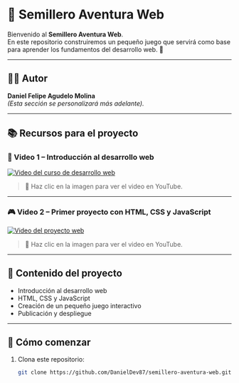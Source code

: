 # 🌱 Semillero Aventura Web

Bienvenido al **Semillero Aventura Web**.  
En este repositorio construiremos un pequeño juego que servirá como base para aprender los fundamentos del desarrollo web. 🚀

---

## 👨‍💻 Autor
**Daniel Felipe Agudelo Molina**  
*(Esta sección se personalizará más adelante).*

---

## 📚 Recursos para el proyecto


### 🎥 Video 1 – Introducción al desarrollo web
[![Video del curso de desarrollo web](https://img.youtube.com/vi/XqFR2lqBYPs/0.jpg)](https://www.youtube.com/watch?v=XqFR2lqBYPs "Ver en YouTube")

> 🔗 Haz clic en la imagen para ver el video en YouTube.

---

### 🎮 Video 2 – Primer proyecto con HTML, CSS y JavaScript
[![Video del proyecto web](https://img.youtube.com/vi/ivdTnPl1ND0/0.jpg)](https://www.youtube.com/watch?v=ivdTnPl1ND0 "Ver en YouTube")

> 🔗 Haz clic en la imagen para ver el video en YouTube.

---

## 🧩 Contenido del proyecto
- Introducción al desarrollo web
- HTML, CSS y JavaScript
- Creación de un pequeño juego interactivo
- Publicación y despliegue

---

## 🚀 Cómo comenzar
1. Clona este repositorio:
   ```bash
   git clone https://github.com/DanielDev87/semillero-aventura-web.git
